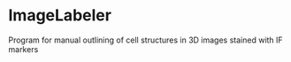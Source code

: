# ImageLabeler
Program for manual outlining of cell structures in 3D images stained with IF markers
